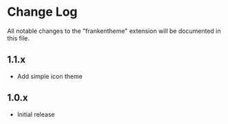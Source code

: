 # Change Log
All notable changes to the "frankentheme" extension will be documented in this file.

## 1.1.x
- Add simple icon theme

## 1.0.x
- Initial release
